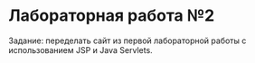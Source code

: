 # Лабораторная работа №2
Задание: переделать сайт из первой лабораторной работы с использованием JSP и Java Servlets. 
